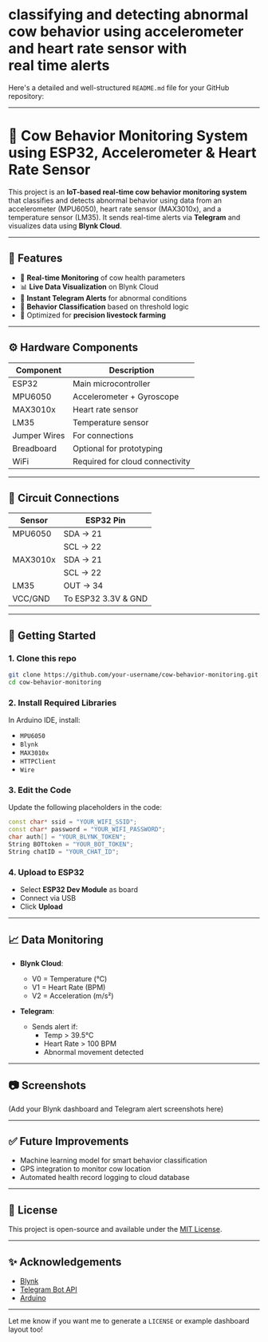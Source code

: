 # classifying and detecting abnormal cow behavior using accelerometer and heart rate sensor with real time alerts
Here's a detailed and well-structured `README.md` file for your GitHub repository:

---

# 🐄 Cow Behavior Monitoring System using ESP32, Accelerometer & Heart Rate Sensor

This project is an **IoT-based real-time cow behavior monitoring system** that classifies and detects abnormal behavior using data from an accelerometer (MPU6050), heart rate sensor (MAX3010x), and a temperature sensor (LM35). It sends real-time alerts via **Telegram** and visualizes data using **Blynk Cloud**.

---

## 📌 Features

- 📡 **Real-time Monitoring** of cow health parameters
- 📊 **Live Data Visualization** on Blynk Cloud
- 🚨 **Instant Telegram Alerts** for abnormal conditions
- 🧠 **Behavior Classification** based on threshold logic
- 🐄 Optimized for **precision livestock farming**

---

## ⚙️ Hardware Components

| Component         | Description                     |
|------------------|---------------------------------|
| ESP32             | Main microcontroller            |
| MPU6050           | Accelerometer + Gyroscope       |
| MAX3010x          | Heart rate sensor               |
| LM35              | Temperature sensor              |
| Jumper Wires      | For connections                 |
| Breadboard        | Optional for prototyping        |
| WiFi              | Required for cloud connectivity |

---

## 🔌 Circuit Connections

| Sensor      | ESP32 Pin  |
|-------------|------------|
| MPU6050     | SDA → 21   |
|             | SCL → 22   |
| MAX3010x    | SDA → 21   |
|             | SCL → 22   |
| LM35        | OUT → 34   |
| VCC/GND     | To ESP32 3.3V & GND |

---

## 🚀 Getting Started

### 1. Clone this repo

```bash
git clone https://github.com/your-username/cow-behavior-monitoring.git
cd cow-behavior-monitoring
```

### 2. Install Required Libraries

In Arduino IDE, install:
- `MPU6050`
- `Blynk`
- `MAX3010x`
- `HTTPClient`
- `Wire`

### 3. Edit the Code

Update the following placeholders in the code:
```cpp
const char* ssid = "YOUR_WIFI_SSID";
const char* password = "YOUR_WIFI_PASSWORD";
char auth[] = "YOUR_BLYNK_TOKEN";
String BOTtoken = "YOUR_BOT_TOKEN";
String chatID = "YOUR_CHAT_ID";
```

### 4. Upload to ESP32

- Select **ESP32 Dev Module** as board
- Connect via USB
- Click **Upload**

---

## 📈 Data Monitoring

- **Blynk Cloud**: 
  - V0 = Temperature (°C)
  - V1 = Heart Rate (BPM)
  - V2 = Acceleration (m/s²)

- **Telegram**:
  - Sends alert if:
    - Temp > 39.5°C
    - Heart Rate > 100 BPM
    - Abnormal movement detected

---

## 📷 Screenshots

(Add your Blynk dashboard and Telegram alert screenshots here)

---

## ✅ Future Improvements

- Machine learning model for smart behavior classification
- GPS integration to monitor cow location
- Automated health record logging to cloud database

---

## 📜 License

This project is open-source and available under the [MIT License](LICENSE).

---

## ✨ Acknowledgements

- [Blynk](https://blynk.io)
- [Telegram Bot API](https://core.telegram.org/bots/api)
- [Arduino](https://www.arduino.cc/)

---

Let me know if you want me to generate a `LICENSE` or example dashboard layout too!
